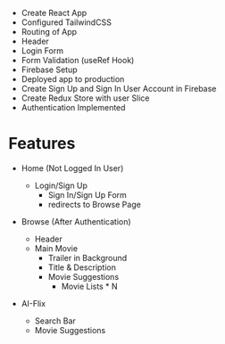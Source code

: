 - Create React App
- Configured TailwindCSS
- Routing of App
- Header
- Login Form
- Form Validation (useRef Hook)
- Firebase Setup
- Deployed app to production
- Create Sign Up and Sign In User Account in Firebase
- Create Redux Store with user Slice
- Authentication Implemented

# Features

- Home (Not Logged In User)

  - Login/Sign Up
    - Sign In/Sign Up Form
    - redirects to Browse Page

- Browse (After Authentication)

  - Header
  - Main Movie
    - Trailer in Background
    - Title & Description
    - Movie Suggestions
      - Movie Lists \* N

- AI-Flix
  - Search Bar
  - Movie Suggestions
